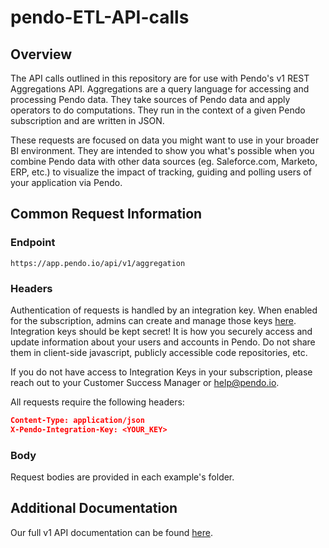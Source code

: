# pendo-ETL-API-calls

## Overview
The API calls outlined in this repository are for use with Pendo's v1 REST Aggregations API. Aggregations are a query language for accessing and processing Pendo data. They take sources of Pendo data and apply operators to do computations. They run in the context of a given Pendo subscription and are written in JSON.

These requests are focused on data you might want to use in your broader BI environment.  They are intended to show you what's possible when you combine Pendo data with other data sources (eg. Saleforce.com, Marketo, ERP, etc.) to visualize the impact of tracking, guiding and polling users of your application via Pendo.

## Common Request Information

### Endpoint
`https://app.pendo.io/api/v1/aggregation`

### Headers

Authentication of requests is handled by an integration key. When enabled for the subscription, admins can create and manage those keys [here](https://app.pendo.io/admin/integrationkeys). Integration keys should be kept secret! It is how you securely access and update information about your users and accounts in Pendo. Do not share them in client-side javascript, publicly accessible code repositories, etc.

If you do not have access to Integration Keys in your subscription, please reach out to your Customer Success Manager or help@pendo.io.

All requests require the following headers:
```json
Content-Type: application/json
X-Pendo-Integration-Key: <YOUR_KEY>
```

### Body
Request bodies are provided in each example's folder.

## Additional Documentation

Our full v1 API documentation can be found [here](https://engageapi.pendo.io/).
